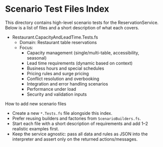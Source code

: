 # Scenario Test Files Index

This directory contains high-level scenario tests for the ReservationService. Below is a list of files and a short description of what each covers.

- Restaurant.CapacityAndLeadTime.Tests.fs
  - Domain: Restaurant table reservations
  - Focus:
    - Capacity management (single/multi-table, accessibility, seasonal)
    - Lead time requirements (dynamic based on context)
    - Business hours and special schedules
    - Pricing rules and surge pricing
    - Conflict resolution and overbooking
    - Integration and error handling scenarios
    - Performance under load
    - Security and validation inputs

How to add new scenario files
- Create a new `*.Tests.fs` file alongside this index.
- Prefer reusing builders and factories from `ScenarioBuilders.fs`.
- Start each file with a short description of requirements and add 1–2 realistic examples first.
- Keep the service agnostic: pass all data and rules as JSON into the interpreter and assert only on the returned actions/messages.

